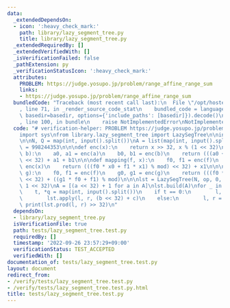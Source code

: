 ```yaml
---
data:
  _extendedDependsOn:
  - icon: ':heavy_check_mark:'
    path: library/lazy_segment_tree.py
    title: library/lazy_segment_tree.py
  _extendedRequiredBy: []
  _extendedVerifiedWith: []
  _isVerificationFailed: false
  _pathExtension: py
  _verificationStatusIcon: ':heavy_check_mark:'
  attributes:
    PROBLEM: https://judge.yosupo.jp/problem/range_affine_range_sum
    links:
    - https://judge.yosupo.jp/problem/range_affine_range_sum
  bundledCode: "Traceback (most recent call last):\n  File \"/opt/hostedtoolcache/PyPy/3.7.13/x64/site-packages/onlinejudge_verify/documentation/build.py\"\
    , line 71, in _render_source_code_stat\n    bundled_code = language.bundle(stat.path,\
    \ basedir=basedir, options={'include_paths': [basedir]}).decode()\n  File \"/opt/hostedtoolcache/PyPy/3.7.13/x64/site-packages/onlinejudge_verify/languages/python.py\"\
    , line 100, in bundle\n    raise NotImplementedError\nNotImplementedError\n"
  code: "# verification-helper: PROBLEM https://judge.yosupo.jp/problem/range_affine_range_sum\n\
    import sys\nfrom library.lazy_segment_tree import LazySegTree\n\ninput = sys.stdin.readline\n\
    \n\nN, Q = map(int, input().split())\nA = list(map(int, input().split()))\nmod\
    \ = 998244353\n\n\ndef enc(x):\n    return x >> 32, x % (1 << 32)\n\n\ndef op(a,\
    \ b):\n    a0, a1 = enc(a)\n    b0, b1 = enc(b)\n    return (((a0 + b0) % mod)\
    \ << 32) + a1 + b1\n\n\ndef mapping(f, x):\n    f0, f1 = enc(f)\n    x0, x1 =\
    \ enc(x)\n    return (((f0 * x0 + f1 * x1) % mod) << 32) + x1\n\n\ndef composition(f,\
    \ g):\n    f0, f1 = enc(f)\n    g0, g1 = enc(g)\n    return (((f0 * g0) % mod)\
    \ << 32) + ((g1 * f0 + f1) % mod)\n\n\nlst = LazySegTree(N, op, 0, mapping, composition,\
    \ 1 << 32)\nA = [(a << 32) + 1 for a in A]\nlst.build(A)\nfor _ in range(Q):\n\
    \    t, *q = map(int, input().split())\n    if t == 0:\n        l, r, b, c = q\n\
    \        lst.apply(l, r, (b << 32) + c)\n    else:\n        l, r = q\n       \
    \ print(lst.prod(l, r) >> 32)\n"
  dependsOn:
  - library/lazy_segment_tree.py
  isVerificationFile: true
  path: tests/lazy_segment_tree.test.py
  requiredBy: []
  timestamp: '2022-09-26 23:57:29+09:00'
  verificationStatus: TEST_ACCEPTED
  verifiedWith: []
documentation_of: tests/lazy_segment_tree.test.py
layout: document
redirect_from:
- /verify/tests/lazy_segment_tree.test.py
- /verify/tests/lazy_segment_tree.test.py.html
title: tests/lazy_segment_tree.test.py
---
```

